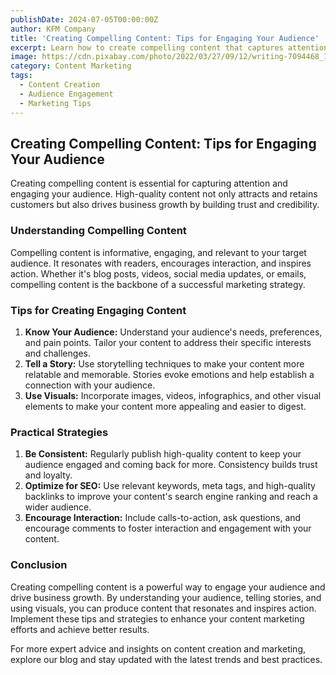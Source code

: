 ```yaml
---
publishDate: 2024-07-05T00:00:00Z
author: KFM Company
title: 'Creating Compelling Content: Tips for Engaging Your Audience'
excerpt: Learn how to create compelling content that captures attention, engages your audience, and drives business growth.
image: https://cdn.pixabay.com/photo/2022/03/27/09/12/writing-7094468_1280.png
category: Content Marketing
tags:
  - Content Creation
  - Audience Engagement
  - Marketing Tips
---
```


## Creating Compelling Content: Tips for Engaging Your Audience

Creating compelling content is essential for capturing attention and engaging your audience. High-quality content not only attracts and retains customers but also drives business growth by building trust and credibility.

### Understanding Compelling Content

Compelling content is informative, engaging, and relevant to your target audience. It resonates with readers, encourages interaction, and inspires action. Whether it's blog posts, videos, social media updates, or emails, compelling content is the backbone of a successful marketing strategy.

### Tips for Creating Engaging Content

1. **Know Your Audience:** Understand your audience's needs, preferences, and pain points. Tailor your content to address their specific interests and challenges.
2. **Tell a Story:** Use storytelling techniques to make your content more relatable and memorable. Stories evoke emotions and help establish a connection with your audience.
3. **Use Visuals:** Incorporate images, videos, infographics, and other visual elements to make your content more appealing and easier to digest.

### Practical Strategies

1. **Be Consistent:** Regularly publish high-quality content to keep your audience engaged and coming back for more. Consistency builds trust and loyalty.
2. **Optimize for SEO:** Use relevant keywords, meta tags, and high-quality backlinks to improve your content's search engine ranking and reach a wider audience.
3. **Encourage Interaction:** Include calls-to-action, ask questions, and encourage comments to foster interaction and engagement with your content.

### Conclusion

Creating compelling content is a powerful way to engage your audience and drive business growth. By understanding your audience, telling stories, and using visuals, you can produce content that resonates and inspires action. Implement these tips and strategies to enhance your content marketing efforts and achieve better results.

For more expert advice and insights on content creation and marketing, explore our blog and stay updated with the latest trends and best practices.
